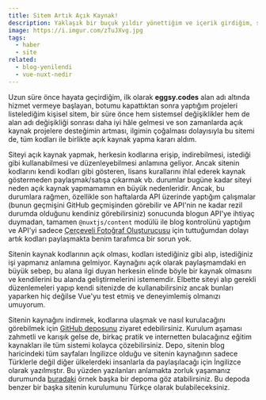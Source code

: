 ```yaml
---
title: Sitem Artık Açık Kaynak!
description: Yaklaşık bir buçuk yıldır yönettiğim ve içerik girdiğim, sürekli geliştirip bir süre önce Vue'ya geçirdiğim sitemi açık kaynak olarak GitHub üzerinde paylaştım!
image: https://i.imgur.com/zTuJXvg.jpg
tags:
  - haber
  - site
related:
  - blog-yenilendi
  - vue-nuxt-nedir
---
```


Uzun süre önce hayata geçirdiğim, ilk olarak **eggsy.codes** alan adı altında hizmet vermeye başlayan, botumu kapattıktan sonra yaptığım projeleri listelediğim kişisel sitem, bir süre önce hem sistemsel değişiklikler hem de alan adı değişikliği sonrası daha iyi hâle gelmesi ve son zamanlarda açık kaynak projelere desteğimin artması, ilgimin çoğalması dolayısıyla bu sitemi de, tüm kodları ile birlikte açık kaynak yapma kararı aldım.

Siteyi açık kaynak yapmak, herkesin kodlarına erişip, indirebilmesi, istediği gibi kullanabilmesi ve düzenleyebilmesi anlamına geliyor. Ancak sitenin kodlarını kendi kodları gibi gösteren, lisans kurallarını ihlal ederek kaynak göstermeden paylaşmak/satışa çıkarmak vb. durumlar bugüne kadar siteyi neden açık kaynak yapmamamın en büyük nedenleridir. Ancak, bu durumlara rağmen, özellikle son haftalarda API üzerinde yaptığım çalışmalar (bunun geçmişini GitHub geçmişinden görebilir ve API'nin ne kadar rezil durumda olduğunu kendiniz görebilirsiniz) sonucunda blogun API'ye ihtiyaç duymadan, tamamen `@nuxtjs/content` modülü ile blog kontrolünü yaptığım ve API'yi sadece [Çerçeveli Fotoğraf Oluşturucusu](/projects/overlay?lang=tr) için tuttuğumdan dolayı artık kodları paylaşmakta benim tarafımca bir sorun yok.

Sitenin kaynak kodlarının açık olması, kodları istediğiniz gibi alıp, istediğiniz işi yapmanız anlamına gelmiyor. Kaynağını açık olarak paylaşmamdaki en büyük sebep, bu alana ilgi duyan herkesin elinde böyle bir kaynak olmasını ve kendilerini bu alanda geliştirmelerini istememdir. Elbette siteyi alıp gerekli düzenlemeleri yapıp kendi sitenizde de kullanabilirsiniz ancak bunları yaparken hiç değilse Vue'yu test etmiş ve deneyimlemiş olmanızı umuyorum.

Sitenin kaynağını indirmek, kodlarına ulaşmak ve nasıl kurulacağını görebilmek için [GitHub deposunu](https://github.com/eggsy/eggsy-website) ziyaret edebilirsiniz. Kurulum aşaması zahmetli ve karışık gelse de, birkaç pratik ve internetten bulacağınız eğitim kaynakları ile tüm sistemi kolayca çözebilirsiniz. Depo, sitenin blog haricindeki tüm sayfaları İngilizce olduğu ve sitenin kaynağının sadece Türklerle değil diğer ülkelerdeki insanlarla da paylaşılacağı için İngilizce olarak yazılmıştır. Bu yüzden yazılanları anlamakta zorluk yaşamanız durumunda [buradaki](https://github.com/eggsy/batakkoylu-website) örnek başka bir depoma göz atabilirsiniz. Bu depoda benzer bir başka sitenin kurulumunu Türkçe olarak bulabileceksiniz.
